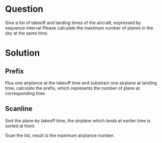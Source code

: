 # Question

Give a list of takeoff and landing times of the aircraft, expressed by sequence interval Please calculate the maximum number of planes in the sky at the same time.

# Solution

## Prefix

Plus one airplance at the takeoff time and substract one airplane at landing time, calculate the prefix, which represents the number of plane at corresponding time.

## Scanline

Sort the plane by takeoff time, the airplane which lands at earlier time is sorted at front.

Scan the list, result is the maximum airplance number.